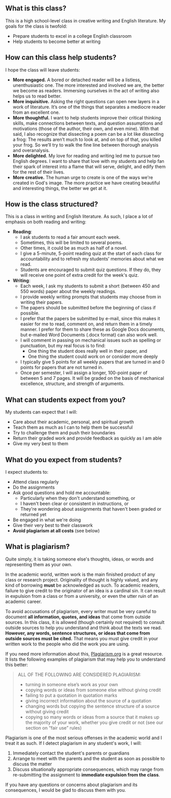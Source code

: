 ## What is this class?
This is a high school-level class in creative writing and English literature. My goals for the class is twofold:
- Prepare students to excel in a college English classroom
- Help students to become better at writing

## How can this class help students?
I hope the class will leave students:
- **More engaged.** A bored or detached reader will be a listless, unenthusiastic one. The more interested and involved we are, the better we become as readers. Immersing ourselves in the act of writing also helps us to read better.
- **More inquisitive.** Asking the right questions can open new layers in a work of literature. It’s one of the things that separates a mediocre reader from an excellent one.
- **More thoughtful.** I want to help students improve their critical thinking skills, make connections between texts, and question assumptions and motivations (those of the author, their own, and even mine). With that said, I also recognize that dissecting a poem can be a lot like dissecting a frog: The results aren’t much to look at, and on top of that, you killed your frog. So we’ll try to walk the fine line between thorough analysis and overanalysis.
- **More delighted.** My love for reading and writing led me to pursue two English degrees. I want to share that love with my students and help fan their spark of interest into a flame that will serve, delight, and edify them for the rest of their lives.
- **More creative.** The human urge to create is one of the ways we're created in God's image. The more practice we have creating beautiful and interesting things, the better we get at it.

## How is the class structured?
This is a class in writing and English literature. As such, I place a lot of emphasis on both reading and writing:
- **Reading**: 
  - I ask students to read a fair amount each week.
  - Sometimes, this will be limited to several poems.
  - Other times, it could be as much as half of a novel. 
  - I give a 5-minute, 5-point reading quiz at the start of each class for accountability and to refresh my students' memories about what we read.
  - Students are encouraged to submit quiz questions. If they do, they will receive one point of extra credit for the week's quiz. 
- **Writing**:
  - Each week, I ask my students to submit a short (between 450 and 550 words) paper about the weekly readings.
  - I provide weekly writing prompts that students may choose from in writing their papers. 
  - The papers should be submitted before the beginning of class if possible. 
  - I prefer that the papers be submitted by e-mail, since this makes it easier for me to read, comment on, and return them in a timely manner. I prefer for them to share these as Google Docs documents, but e-mailed Word Documents (.docx format) can also work well.
  - I will comment in passing on mechanical issues such as spelling or punctuation, but my real focus is to find:
    - One thing the student does really well in their paper, and
    - One thing the student could work on or consider more deeply
  - I typically give 5 points for all weekly papers that are turned in and 0 points for papers that are not turned in.
  - Once per semester, I will assign a longer, 100-point paper of between 5 and 7 pages. It will be graded on the basis of mechanical excellence, structure, and strength of arguments.

## What can students expect from you?
My students can expect that I will:
- Care about their academic, personal, and spiritual growth
- Teach them as much as I can to help them be successful
- Try to challenge them and push their boundaries
- Return their graded work and provide feedback as quickly as I am able
- Give my very best to them

## What do you expect from students?
I expect students to:
- Attend class regularly
- Do the assignments
- Ask good questions and hold me accountable:
  - Particularly when they don't understand something, or
  - I haven't been clear or consistent in instructions, or
  - They're wondering about assignments that haven't been graded or returned yet
- Be engaged in what we're doing
- Give their very best to their classwork
- **Avoid plagiarism at all costs** (see below)

## What is plagiarism?
Quite simply, it is taking someone else's thoughts, ideas, or words and representing them as your own. 

In the academic world, written work is the main finished product of any class or research project. Originality of thought is highly valued, and any kind of borrowing **must** be acknowledged as such. To academic readers, failure to give credit to the originator of an idea is a cardinal sin. It can result in expulsion from a class or from a university, or even the utter ruin of an academic career.

To avoid accusations of plagiarism, every writer must be very careful to document **all information, quotes, and ideas** that come from outside sources. In this class, it is allowed (though certainly not required) to consult outside sources to help you understand and think about the texts we read. **However, any words, sentence structures, or ideas that come from outside sources must be cited.** That means you must give credit in your written work to the people who did the work you are using.

If you need more information about this, [Plagiarism.org](https://www.plagiarism.org/) is a great resource. It lists the following examples of plagiarism that may help you to understand this better:
>ALL OF THE FOLLOWING ARE CONSIDERED PLAGIARISM:
><ul><li>turning in someone else’s work as your own
><li>copying words or ideas from someone else without giving credit
><li>failing to put a quotation in quotation marks
><li>giving incorrect information about the source of a quotation
><li>changing words but copying the sentence structure of a source without giving credit
><li>copying so many words or ideas from a source that it makes up the majority of your work, whether you give credit or not (see our section on “fair use” rules)</ul>

Plagiarism is one of the most serious offenses in the academic world and I treat it as such. If I detect plagiarism in any student's work, I will:
1. Immediately contact the student's parents or guardians
2. Arrange to meet with the parents and the student as soon as possible to discuss the matter
3. Discuss situationally appropriate consequences, which may range from re-submitting the assignment to **immediate expulsion from the class**.

If you have any questions or concerns about plagiarism and its consequences, I would be glad to discuss them with you.
